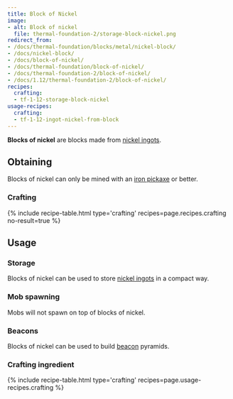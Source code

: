 ```yaml
---
title: Block of Nickel
image:
- alt: Block of nickel
  file: thermal-foundation-2/storage-block-nickel.png
redirect_from:
- /docs/thermal-foundation/blocks/metal/nickel-block/
- /docs/nickel-block/
- /docs/block-of-nickel/
- /docs/thermal-foundation/block-of-nickel/
- /docs/thermal-foundation-2/block-of-nickel/
- /docs/1.12/thermal-foundation-2/block-of-nickel/
recipes:
  crafting:
  - tf-1-12-storage-block-nickel
usage-recipes:
  crafting:
  - tf-1-12-ingot-nickel-from-block
---
```


**Blocks of nickel** are blocks made from [nickel ingots](/docs/1.12/thermal-foundation/nickel-ingot/).


Obtaining
---------

Blocks of nickel can only be mined with an [iron
pickaxe](https://minecraft.gamepedia.com/Pickaxe) or better.

### Crafting
{% include recipe-table.html type='crafting' recipes=page.recipes.crafting no-result=true %}


Usage
-----

### Storage
Blocks of nickel can be used to store [nickel ingots](/docs/1.12/thermal-foundation/nickel-ingot/) in a
compact way.

### Mob spawning
Mobs will not spawn on top of blocks of nickel.

### Beacons
Blocks of nickel can be used to build
[beacon](https://minecraft.gamepedia.com/Beacon) pyramids.

### Crafting ingredient
{% include recipe-table.html type='crafting' recipes=page.usage-recipes.crafting %}

